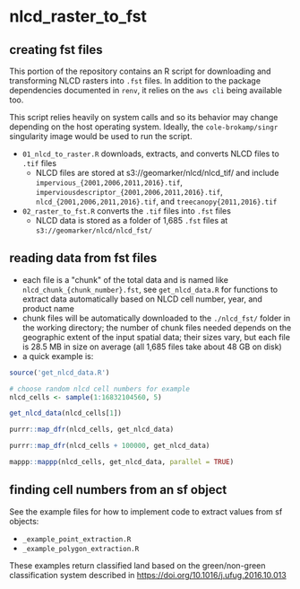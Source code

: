 # nlcd_raster_to_fst

## creating fst files

This portion of the repository contains an R script for downloading and transforming NLCD rasters into `.fst` files. In addition to the package dependencies documented in `renv`, it relies on the `aws cli` being available too.

This script relies heavily on system calls and so its behavior may change depending on the host operating system. Ideally, the `cole-brokamp/singr` singularity image would be used to run the script.

- `01_nlcd_to_raster.R` downloads, extracts, and converts NLCD files to `.tif` files
    - NLCD files are stored at s3://geomarker/nlcd/nlcd_tif/ and include `impervious_{2001,2006,2011,2016}.tif`, `imperviousdescriptor_{2001,2006,2011,2016}.tif`, `nlcd_{2001,2006,2011,2016}.tif`, and `treecanopy{2011,2016}.tif`
- `02_raster_to_fst.R` converts the `.tif` files into `.fst` files
    - NLCD data is stored as a folder of 1,685 `.fst` files at `s3://geomarker/nlcd/nlcd_fst/`

## reading data from fst files

- each file is a "chunk" of the total data and is named like `nlcd_chunk_{chunk_number}.fst`, see `get_nlcd_data.R` for functions to extract data automatically based on NLCD cell number, year, and product name
- chunk files will be automatically downloaded to the `./nlcd_fst/` folder in the working directory; the number of chunk files needed depends on the geographic extent of the input spatial data; their sizes vary, but each file is 28.5 MB in size on average (all 1,685 files take about 48 GB on disk)
- a quick example is:

```r
source('get_nlcd_data.R')

# choose random nlcd cell numbers for example
nlcd_cells <- sample(1:16832104560, 5)

get_nlcd_data(nlcd_cells[1])

purrr::map_dfr(nlcd_cells, get_nlcd_data)

purrr::map_dfr(nlcd_cells + 100000, get_nlcd_data)

mappp::mappp(nlcd_cells, get_nlcd_data, parallel = TRUE)
```

## finding cell numbers from an sf object

See the example files for how to implement code to extract values from sf objects:

- `_example_point_extraction.R`
- `_example_polygon_extraction.R`

These examples return classified land based on the green/non-green classification system described in https://doi.org/10.1016/j.ufug.2016.10.013
